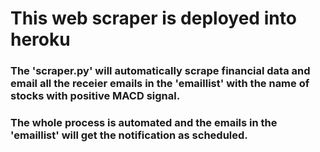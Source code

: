# This web scraper is deployed into heroku
### The 'scraper.py' will automatically scrape financial data and email all the receier emails in the 'emaillist' with the name of stocks with positive MACD signal.
### The whole process is automated and the emails in the 'emaillist' will get the notification as scheduled.
